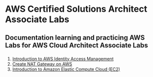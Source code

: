 # AWS Certified Solutions Architect Associate Labs
## Documentation learning and practicing AWS Labs for AWS Cloud Architect Associate Labs
### 
1. [Introduction to AWS Identity Access Management](Introduction_IAM/IAM.md)
2. [Create NAT Gateway on AWS](Creating_NAT_Gateway/NAT_Gateway.md)
3. [Introduction to Amazon Elastic Compute Cloud (EC2)](Introduction_EC2/EC2.md)